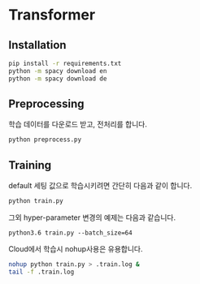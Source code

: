 # Transformer 

## Installation

```bash
pip install -r requirements.txt
python -m spacy download en
python -m spacy download de
```


## Preprocessing

학습 데이터를 다운로드 받고, 전처리를 합니다. 

```bash
python preprocess.py
```

## Training

default 세팅 값으로 학습시키려면 간단히 다음과 같이 합니다.

```bash
python train.py
```

그외 hyper-parameter 변경의 예제는 다음과 같습니다. 

```
python3.6 train.py --batch_size=64
```

Cloud에서 학습시 nohup사용은 유용합니다.

```bash
nohup python train.py > .train.log &
tail -f .train.log
```